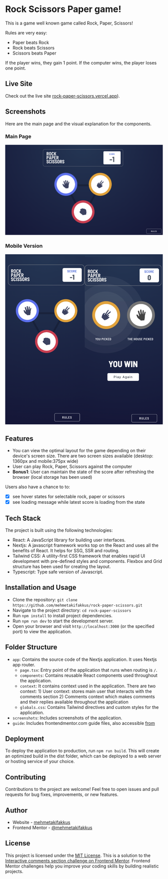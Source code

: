 # Rock Scissors Paper game! 

This is a game well known game called Rock, Paper, Scissors!

Rules are very easy: 
- Paper beats Rock
- Rock beats Scissors
- Scissors beats Paper

If the player wins, they gain 1 point. If the computer wins, the player loses one point.

## Live Site

Check out the live site [rock-paper-scissors.vercel.app](https://rock-paper-scissors-six-eta.vercel.app/)).

## Screenshots

Here are the main page and the visual explanation for the components.
### Main Page
![Main page](screenshots/desktop-mainpage.png)
### Mobile Version
![Mobile](screenshots/mobile-mainpage-win.png)

## Features

- You can view the optimal layout for the game depending on their device's screen size. There are two screen sizes available (desktop: 1360px and mobile:375px wide)
- User can play Rock, Paper, Scissors against the computer
- **Bonus1**: User can maintain the state of the score after refreshing the browser (local storage has been used)

Users also have a chance to to:
- [x] see hover states for selectable rock, paper or scissors
- [x] see loading message while latest score is loading from the state

## Tech Stack

The project is built using the following technologies:

- React: A JavaScript library for building user interfaces.
- Nextjs: A javascript framework works top on the React and uses all the benefits of React. It helps for SSG, SSR and routing.
- Tailwind CSS: A utility-first CSS framework that enables rapid UI development with pre-defined styles and components. Flexbox and Grid structure has been used for creating the layout.
- Typescript: Type safe version of Javascript.

## Installation and Usage

- Clone the repository: `git clone https://github.com/mehmetakifakkus/rock-paper-scissors.git`
- Navigate to the project directory: `cd rock-paper-scissors`
- Run `npm install` to install project dependencies.
- Run `npm run dev` to start the development server.
- Open your browser and visit `http://localhost:3000` (or the specified port) to view the application.

## Folder Structure

- `app`: Contains the source code of the Nextjs application. It uses Nextjs app router.
  - `page.tsx`: Entry point of the application that runs when routing is `/`.
  - `components`: Contains reusable React components used throughout the application.
  - `context`: It contains context used in the application. There are two context: 1) User context: stores main user that interacts with the comments section 2) Comments context which makes comments and their replies available throughout the application
  - `globals.css`: Contains Tailwind directives and custom styles for the application.
- `screenshots`: Includes screenshots of the application.
- `guide`: Includes frontendmentor.com guide files, also accessible [from](https://www.frontendmentor.io/challenges/rock-paper-scissors-game-pTgwgvgH/hub)

## Deployment

To deploy the application to production, run `npm run build`. This will create an optimized build in the dist folder, which can be deployed to a web server or hosting service of your choice.

## Contributing

Contributions to the project are welcome! Feel free to open issues and pull requests for bug fixes, improvements, or new features.

## Author

- Website - [mehmetakifakkus](https://mehmetakifakkus.github.io)
- Frontend Mentor - [@mehmetakifakkus](https://www.frontendmentor.io/profile/mehmetakifakkus)
## License

This project is licensed under the [MIT License](LICENSE). This is a solution to the [Interactive comments section challenge on Frontend Mentor](https://www.frontendmentor.io/challenges/rock-paper-scissors-game-pTgwgvgH/hub). Frontend Mentor challenges help you improve your coding skills by building realistic projects. 

